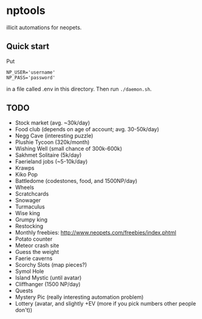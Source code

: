 # nptools

illicit automations for neopets.

## Quick start

Put

```
NP_USER='username'
NP_PASS='password'
```

in a file called .env in this directory. Then run `./daemon.sh`.

## TODO

- Stock market (avg. ~30k/day)
- Food club (depends on age of account; avg. 30-50k/day)
- Negg Cave (interesting puzzle)
- Plushie Tycoon (320k/month)
- Wishing Well (small chance of 300k-600k)
- Sakhmet Solitaire (5k/day)
- Faerieland jobs (~5-10k/day)
- Krawps
- Kiko Pop
- Battledome (codestones, food, and 1500NP/day)
- Wheels
- Scratchcards
- Snowager
- Turmaculus
- Wise king
- Grumpy king
- Restocking
- Monthly freebies: http://www.neopets.com/freebies/index.phtml
- Potato counter
- Meteor crash site
- Guess the weight
- Faerie caverns
- Scorchy Slots (map pieces?)
- Symol Hole
- Island Mystic (until avatar)
- Cliffhanger (1500 NP/day)
- Quests
- Mystery Pic (really interesting automation problem)
- Lottery (avatar, and slightly +EV (more if you pick numbers other people don't))
